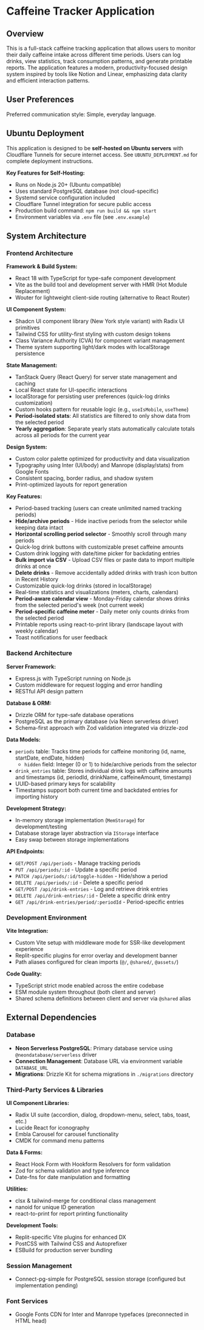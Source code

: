 # Caffeine Tracker Application

## Overview

This is a full-stack caffeine tracking application that allows users to monitor their daily caffeine intake across different time periods. Users can log drinks, view statistics, track consumption patterns, and generate printable reports. The application features a modern, productivity-focused design system inspired by tools like Notion and Linear, emphasizing data clarity and efficient interaction patterns.

## User Preferences

Preferred communication style: Simple, everyday language.

## Ubuntu Deployment

This application is designed to be **self-hosted on Ubuntu servers** with Cloudflare Tunnels for secure internet access. See `UBUNTU_DEPLOYMENT.md` for complete deployment instructions.

**Key Features for Self-Hosting:**
- Runs on Node.js 20+ (Ubuntu compatible)
- Uses standard PostgreSQL database (not cloud-specific)
- Systemd service configuration included
- Cloudflare Tunnel integration for secure public access
- Production build command: `npm run build && npm start`
- Environment variables via `.env` file (see `.env.example`)

## System Architecture

### Frontend Architecture

**Framework & Build System:**
- React 18 with TypeScript for type-safe component development
- Vite as the build tool and development server with HMR (Hot Module Replacement)
- Wouter for lightweight client-side routing (alternative to React Router)

**UI Component System:**
- Shadcn UI component library (New York style variant) with Radix UI primitives
- Tailwind CSS for utility-first styling with custom design tokens
- Class Variance Authority (CVA) for component variant management
- Theme system supporting light/dark modes with localStorage persistence

**State Management:**
- TanStack Query (React Query) for server state management and caching
- Local React state for UI-specific interactions
- localStorage for persisting user preferences (quick-log drinks customization)
- Custom hooks pattern for reusable logic (e.g., `useIsMobile`, `useTheme`)
- **Period-isolated stats**: All statistics are filtered to only show data from the selected period
- **Yearly aggregation**: Separate yearly stats automatically calculate totals across all periods for the current year

**Design System:**
- Custom color palette optimized for productivity and data visualization
- Typography using Inter (UI/body) and Manrope (display/stats) from Google Fonts
- Consistent spacing, border radius, and shadow system
- Print-optimized layouts for report generation

**Key Features:**
- Period-based tracking (users can create unlimited named tracking periods)
- **Hide/archive periods** - Hide inactive periods from the selector while keeping data intact
- **Horizontal scrolling period selector** - Smoothly scroll through many periods
- Quick-log drink buttons with customizable preset caffeine amounts
- Custom drink logging with date/time picker for backdating entries
- **Bulk import via CSV** - Upload CSV files or paste data to import multiple drinks at once
- **Delete drinks** - Remove accidentally added drinks with trash icon button in Recent History
- Customizable quick-log drinks (stored in localStorage)
- Real-time statistics and visualizations (meters, charts, calendars)
- **Period-aware calendar view** - Monday-Friday calendar shows drinks from the selected period's week (not current week)
- **Period-specific caffeine meter** - Daily meter only counts drinks from the selected period
- Printable reports using react-to-print library (landscape layout with weekly calendar)
- Toast notifications for user feedback

### Backend Architecture

**Server Framework:**
- Express.js with TypeScript running on Node.js
- Custom middleware for request logging and error handling
- RESTful API design pattern

**Database & ORM:**
- Drizzle ORM for type-safe database operations
- PostgreSQL as the primary database (via Neon serverless driver)
- Schema-first approach with Zod validation integrated via drizzle-zod

**Data Models:**
- `periods` table: Tracks time periods for caffeine monitoring (id, name, startDate, endDate, hidden)
  - `hidden` field: Integer (0 or 1) to hide/archive periods from the selector
- `drink_entries` table: Stores individual drink logs with caffeine amounts and timestamps (id, periodId, drinkName, caffeineAmount, timestamp)
- UUID-based primary keys for scalability
- Timestamps support both current time and backdated entries for importing history

**Development Strategy:**
- In-memory storage implementation (`MemStorage`) for development/testing
- Database storage layer abstraction via `IStorage` interface
- Easy swap between storage implementations

**API Endpoints:**
- `GET/POST /api/periods` - Manage tracking periods
- `PUT /api/periods/:id` - Update a specific period
- `PATCH /api/periods/:id/toggle-hidden` - Hide/show a period
- `DELETE /api/periods/:id` - Delete a specific period
- `GET/POST /api/drink-entries` - Log and retrieve drink entries
- `DELETE /api/drink-entries/:id` - Delete a specific drink entry
- `GET /api/drink-entries/period/:periodId` - Period-specific entries

### Development Environment

**Vite Integration:**
- Custom Vite setup with middleware mode for SSR-like development experience
- Replit-specific plugins for error overlay and development banner
- Path aliases configured for clean imports (`@/`, `@shared/`, `@assets/`)

**Code Quality:**
- TypeScript strict mode enabled across the entire codebase
- ESM module system throughout (both client and server)
- Shared schema definitions between client and server via `@shared` alias

## External Dependencies

### Database
- **Neon Serverless PostgreSQL**: Primary database service using `@neondatabase/serverless` driver
- **Connection Management**: Database URL via environment variable `DATABASE_URL`
- **Migrations**: Drizzle Kit for schema migrations in `./migrations` directory

### Third-Party Services & Libraries

**UI Component Libraries:**
- Radix UI suite (accordion, dialog, dropdown-menu, select, tabs, toast, etc.)
- Lucide React for iconography
- Embla Carousel for carousel functionality
- CMDK for command menu patterns

**Data & Forms:**
- React Hook Form with Hookform Resolvers for form validation
- Zod for schema validation and type inference
- Date-fns for date manipulation and formatting

**Utilities:**
- clsx & tailwind-merge for conditional class management
- nanoid for unique ID generation
- react-to-print for report printing functionality

**Development Tools:**
- Replit-specific Vite plugins for enhanced DX
- PostCSS with Tailwind CSS and Autoprefixer
- ESBuild for production server bundling

### Session Management
- Connect-pg-simple for PostgreSQL session storage (configured but implementation pending)

### Font Services
- Google Fonts CDN for Inter and Manrope typefaces (preconnected in HTML head)
